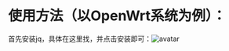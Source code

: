 # 使用方法（以OpenWrt系统为例）：
首先安装jq，具体在这里找，并点击安装即可：![avatar](https://cdn.jsdelivr.net/gh/youshandefeiyang/webcdn@v4.8/speedtestcn.png)
